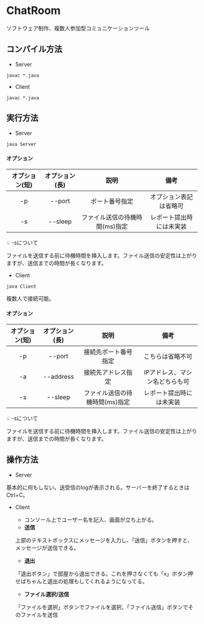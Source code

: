 # ChatRoom

ソフトウェア制作、複数人参加型コミュニケーションツール

## コンパイル方法
- Server
```
javac *.java
```
- Client
```
javac *.java
```

## 実行方法
- Server
```
java Server
```
#### オプション
|オプション(短)|オプション(長)|説明|備考|
|:-:|:-:|:-:|:-:|
|-p|-\-port|ポート番号指定|オプション表記は省略可|
|-s|-\-sleep|ファイル送信の待機時間(ms)指定|レポート提出時には未実装|

:bulb: -sについて

ファイルを送信する前に待機時間を挿入します。ファイル送信の安定性は上がりますが、送信までの時間が長くなります。

- Client
```
java Client
```
複数人で接続可能。
#### オプション
|オプション(短)|オプション(長)|説明|備考|
|:-:|:-:|:-:|:-:|
|-p|-\-port|接続先ポート番号指定|こちらは省略不可|
|-a|-\-address|接続先アドレス指定|IPアドレス、マシン名どちらも可|
|-s|-\-sleep|ファイル送信の待機時間(ms)指定|レポート提出時には未実装|

:bulb: -sについて

ファイルを送信する前に待機時間を挿入します。ファイル送信の安定性は上がりますが、送信までの時間が長くなります。

## 操作方法
- Server

基本的に何もしない。送受信のlogが表示される。サーバーを終了するときはCtrl+C。

- Client
    - コンソール上でユーザー名を記入、画面が立ち上がる。
    - **送信**
    
    上部のテキストボックスにメッセージを入力し、「送信」ボタンを押すと、メッセージが送信できる。
    - **退出**
    
    「退出ボタン」で部屋から退出できる。これを押さなくても「x」ボタン押せばちゃんと退出の処理もしてくれるようになってる。
    - **ファイル選択/送信**
    
    「ファイルを選択」ボタンでファイルを選択、「ファイル送信」ボタンでそのファイルを送信
